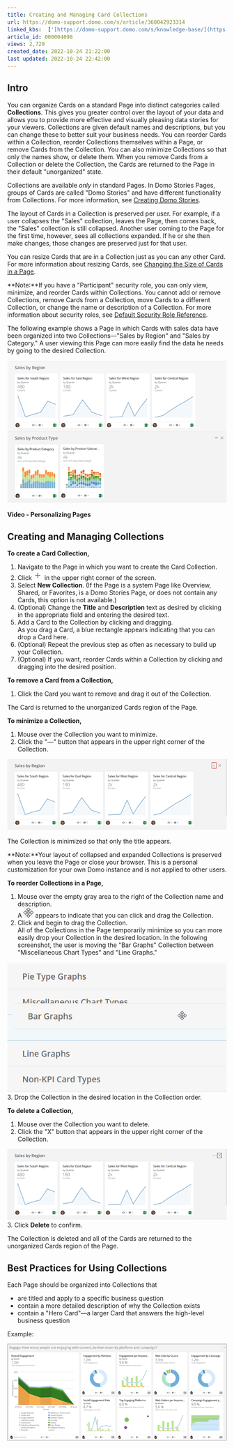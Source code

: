 ```yaml
---
title: Creating and Managing Card Collections
url: https://domo-support.domo.com/s/article/360042923314
linked_kbs:  ['[https://domo-support.domo.com/s/knowledge-base/](https://domo-support.domo.com/s/knowledge-base/)', '[https://domo-support.domo.com/s/](https://domo-support.domo.com/s/)', '[https://domo-support.domo.com/s/topic/0TO5w000000ZamoGAC](https://domo-support.domo.com/s/topic/0TO5w000000ZamoGAC)', '[https://domo-support.domo.com/s/topic/0TO5w000000ZanDGAS](https://domo-support.domo.com/s/topic/0TO5w000000ZanDGAS)', '[https://domo-support.domo.com/s/article/360043428433](https://domo-support.domo.com/s/article/360043428433)', '[https://domo-support.domo.com/s/article/360042923594](https://domo-support.domo.com/s/article/360042923594)', '[https://domo-support.domo.com/s/article/360043438953](https://domo-support.domo.com/s/article/360043438953)', '[https://domo-support.domo.com/s/article/360042923314](https://domo-support.domo.com/s/article/360042923314)', '[https://domo-support.domo.com/s/topic/0TO5w000000ZanDGAS/card-and-dashboard-management](https://domo-support.domo.com/s/topic/0TO5w000000ZanDGAS/card-and-dashboard-management)', '[https://domo-support.domo.com/s/article/360043429933](https://domo-support.domo.com/s/article/360043429933)', '[https://domo-support.domo.com/s/article/360043429953](https://domo-support.domo.com/s/article/360043429953)', '[https://domo-support.domo.com/s/article/360042925494](https://domo-support.domo.com/s/article/360042925494)', '[https://domo-support.domo.com/s/article/360043429913](https://domo-support.domo.com/s/article/360043429913)', '[https://domo-support.domo.com/s/article/4408174643607](https://domo-support.domo.com/s/article/4408174643607)', '[https://domo-support.domo.com/s/login/](https://domo-support.domo.com/s/login/)']
article_id: 000004098
views: 2,729
created_date: 2022-10-24 21:22:00
last updated: 2022-10-24 22:42:00
---
```




Intro
-----


You can organize Cards on a standard Page into distinct categories called **Collections**. This gives you greater control over the layout of your data and allows you to provide more effective and visually pleasing data stories for your viewers. Collections are given default names and descriptions, but you can change these to better suit your business needs. You can reorder Cards within a Collection, reorder Collections themselves within a Page, or remove Cards from the Collection. You can also minimize Collections so that only the names show, or delete them. When you remove Cards from a Collection or delete the Collection, the Cards are returned to the Page in their default "unorganized" state.


Collections are available *only* in standard Pages. In Domo Stories Pages, groups of Cards are called "Domo Stories" and have different functionality from Collections. For more information, see [Creating Domo Stories](/s/article/360043428433 "Creating Domo Stories").


The layout of Cards in a Collection is preserved per user. For example, if a user collapses the "Sales" collection, leaves the Page, then comes back, the "Sales" collection is still collapsed. Another user coming to the Page for the first time, however, sees all collections expanded. If he or she then make changes, those changes are preserved just for that user.  


You can resize Cards that are in a Collection just as you can any other Card. For more information about resizing Cards, see [Changing the Size of Cards in a Page](/s/article/360042923594 "Changing the Size of Cards in a Page").




 


**Note:**If you have a "Participant" security role, you can only view, minimize, and reorder Cards within Collections. You cannot add or remove Collections, remove Cards from a Collection, move Cards to a different Collection, or change the name or description of a Collection. For more information about security roles, see [Default Security Role Reference](/s/article/360043438953 "Security Role Reference").



The following example shows a Page in which Cards with sales data have been organized into two Collections—"Sales by Region" and "Sales by Category." A user viewing this Page can more easily find the data he needs by going to the desired Collection.  
  



![collections_example.png](collections_example.png)  
  



**Video - Personalizing Pages**



Creating and Managing Collections
---------------------------------


**To create a Card Collection,**


1. Navigate to the Page in which you want to create the Card Collection.
2. Click ![add_pages_icon.png](add_pages_icon.png) in the upper right corner of the screen.
3. Select **New Collection**. (If the Page is a system Page like Overview, Shared, or Favorites, is a Domo Stories Page, or does not contain any Cards, this option is not available.)
4. (Optional) Change the **Title** and **Description** text as desired by clicking in the appropriate field and entering the desired text.
5. Add a Card to the Collection by clicking and dragging.  
As you drag a Card, a blue rectangle appears indicating that you can drop a Card here.
6. (Optional) Repeat the previous step as often as necessary to build up your Collection.
7. (Optional) If you want, reorder Cards within a Collection by clicking and dragging into the desired position.


**To remove a Card from a Collection,**


1. Click the Card you want to remove and drag it out of the Collection.


The Card is returned to the unorganized Cards region of the Page.


**To minimize a Collection,**


1. Mouse over the Collection you want to minimize.
2. Click the "—" button that appears in the upper right corner of the Collection.  
  
![minimize_collection.png](minimize_collection.png)


The Collection is minimized so that only the title appears.




 


**Note:**Your layout of collapsed and expanded Collections is preserved when you leave the Page or close your browser. This is a personal customization for your own Domo instance and is not applied to other users.



**To reorder Collections in a Page,**


1. Mouse over the empty gray area to the right of the Collection name and description.  
A ![drag_icon.png](drag_icon.png) appears to indicate that you can click and drag the Collection.
2. Click and begin to drag the Collection.  
All of the Collections in the Page temporarily minimize so you can more easily drop your Collection in the desired location. In the following screenshot, the user is moving the "Bar Graphs" Collection between "Miscellaneous Chart Types" and "Line Graphs."  
  
![collection_drag.png](collection_drag.png)
3. Drop the Collection in the desired location in the Collection order.


**To delete a Collection,**


1. Mouse over the Collection you want to delete.
2. Click the "X" button that appears in the upper right corner of the Collection.  
  
![delete_collection.png](delete_collection.png)
3. Click **Delete** to confirm.


The Collection is deleted and all of the Cards are returned to the unorganized Cards region of the Page.


Best Practices for Using Collections
------------------------------------


Each Page should be organized into Collections that


* are titled and apply to a specific business question
* contain a more detailed description of why the Collection exists
* contain a "Hero Card"—a larger Card that answers the high-level business question


Example:  
  



![collection_best_practice.png](collection_best_practice.png)

